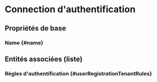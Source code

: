 <!--- THIS FILE IS GENERATED PLEASE DO NOT EDIT IT DIRECTLY --->
# Connection d'authentification



## Propriétés de base

### Name {#name}
        




## Entités associées (liste)

### Règles d'authentification {#userRegistrationTenantRules}
        




